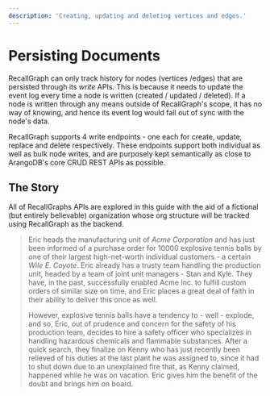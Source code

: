 ```yaml
---
description: 'Creating, updating and deleting vertices and edges.'
---
```


# Persisting Documents

RecallGraph can only track history for nodes \(vertices /edges\) that are persisted through its _write_ APIs. This is because it needs to update the event log every time a node is written \(created / updated / deleted\). If a node is written through any means outside of RecallGraph's scope, it has no way of knowing, and hence its event log would fall out of sync with the node's data.

RecallGraph supports 4 write endpoints - one each for create, update, replace and delete respectively. These endpoints support both individual as well as bulk node writes, and are purposely kept semantically as close to ArangoDB's core CRUD REST APIs as possible.

## **The Story**

All of RecallGraphs APIs are explored in this guide with the aid of a fictional \(but entirely believable\) organization whose org structure will be tracked using RecallGraph as the backend.

> Eric heads the manufacturing unit of _Acme Corporation_ and has just been informed of a purchase order for 10000 explosive tennis balls by one of their largest high-net-worth individual customers - a certain _Wile E. Coyote_. Eric already has a trusty team handling the production unit, headed by a team of joint unit managers - Stan and Kyle. They have, in the past, successfully enabled Acme Inc. to fulfill custom orders of similar size on time, and Eric places a great deal of faith in their ability to deliver this once as well.
>
> However, explosive tennis balls have a tendency to - well - explode, and so, Eric, out of prudence and concern for the safety of his production team, decides to hire a safety officer who specializes in handling hazardous chemicals and flammable substances. After a quick search, they finalize on Kenny who has just recently been relieved of his duties at the last plant he was assigned to, since it had to shut down due to an unexplained fire that, as Kenny claimed, happened while he was on vacation. Eric gives him the benefit of the doubt and brings him on board.

